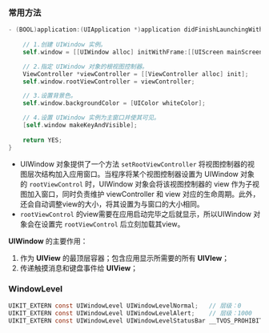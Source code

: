 ### 常用方法

```objective-c
- (BOOL)application:(UIApplication *)application didFinishLaunchingWithOptions:(NSDictionary *)launchOptions {
  
    // 1.创建 UIWindow 实例。
    self.window = [[UIWindow alloc] initWithFrame:[[UIScreen mainScreen] bounds]];

    // 2.指定 UIWindow 对象的根视图控制器。
    ViewController *viewController = [[ViewController alloc] init];
    self.window.rootViewController = viewController;

    // 3.设置背景色。
    self.window.backgroundColor = [UIColor whiteColor];

    // 4.设置 UIWindow 实例为主窗口并使其可见。
    [self.window makeKeyAndVisible];
  
    return YES;
}
```

* UIWindow 对象提供了一个方法 `setRootViewController` 将视图控制器的视图层次结构加入应用窗口。当程序将某个视图控制器设置为 UIWindow 对象的 `rootViewControl` 时，UIWindow 对象会将该视图控制器的 view 作为子视图加入窗口，同时负责维护 viewController 和 view 对应的生命周期。此外，还会自动调整view的大小，将其设置为与窗口的大小相同。
* `rootViewControl` 的view需要在应用启动完毕之后就显示，所以UIWindow 对象会在设置完 `rootViewControl` 后立刻加载其view。
 

**UIWindow** 的主要作用：

1. 作为 **UIView** 的最顶层容器；包含应用显示所需要的所有 **UIVIew**；
2. 传递触摸消息和键盘事件给 **UIView**；



### WindowLevel

```objective-c
UIKIT_EXTERN const UIWindowLevel UIWindowLevelNormal;	// 层级：0
UIKIT_EXTERN const UIWindowLevel UIWindowLevelAlert;	// 层级：1000
UIKIT_EXTERN const UIWindowLevel UIWindowLevelStatusBar __TVOS_PROHIBITED;	// 层级：2000
```
